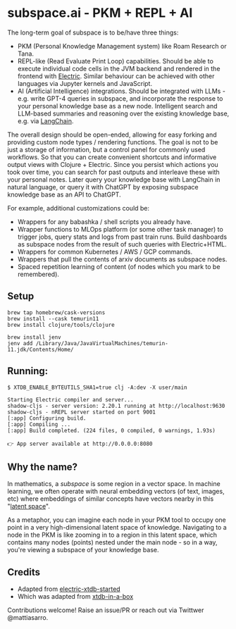 # subspace.ai - PKM + REPL + AI

The long-term goal of subspace is to be/have three things:

* PKM (Personal Knowledge Management system) like Roam Research or Tana. 
* REPL-like (Read Evaluate Print Loop) capabilities. Should be able to execute individual code cells in the JVM backend and rendered in the frontend with [Electric](https://github.com/hyperfiddle/electric). Similar behaviour can be achieved with other languages via Jupyter kernels and JavaScript.
* AI (Artificial Intelligence) integrations. Should be integrated with LLMs - e.g. write GPT-4 queries in subspace, and incorporate the response to your personal knowledge base as a new node. Intelligent search and LLM-based summaries and reasoning over the existing knowledge base, e.g. via [LangChain](https://langchain.readthedocs.io/en/latest/).

The overall design should be open-ended, allowing for easy forking and providing custom node types / rendering functions. The goal is not to be just a storage of information, but a control panel for commonly used workflows. So that you can create convenient shortcuts and informative output views with Clojure + Electric. Since you persist which actions you took over time, you can search for past outputs and interleave these with your personal notes. Later query your knowledge base with LangChain in natural language, or query it with ChatGPT by exposing subspace knowledge base as an API to ChatGPT.

For example, additional customizations could be:

* Wrappers for any babashka / shell scripts you already have.
* Wrapper functions to MLOps platform (or some other task manager) to trigger jobs, query stats and logs from past train runs. Build dashboards as subspace nodes from the result of such queries with Electric+HTML.
* Wrappers for common Kubernetes / AWS / GCP commands.
* Wrappers that pull the contents of arxiv documents as subspace nodes.
* Spaced repetition learning of content (of nodes which you mark to be remembered).

## Setup

```
brew tap homebrew/cask-versions
brew install --cask temurin11
brew install clojure/tools/clojure

brew install jenv
jenv add /Library/Java/JavaVirtualMachines/temurin-11.jdk/Contents/Home/
```

## Running:

```
$ XTDB_ENABLE_BYTEUTILS_SHA1=true clj -A:dev -X user/main

Starting Electric compiler and server...
shadow-cljs - server version: 2.20.1 running at http://localhost:9630
shadow-cljs - nREPL server started on port 9001
[:app] Configuring build.
[:app] Compiling ...
[:app] Build completed. (224 files, 0 compiled, 0 warnings, 1.93s)

👉 App server available at http://0.0.0.0:8080
```

## Why the name?

In mathematics, a *subspace* is some region in a vector space. In machine learning, we often operate with neural embedding vectors (of text, images, etc) where embeddings of similar concepts have vectors nearby in this "[latent space](https://en.wikipedia.org/wiki/Latent_space)".

As a metaphor, you can imagine each node in your PKM tool to occupy one point in a very high-dimensional latent space of knowledge. Navigating to a node in the PKM is like zooming in to a region in this latent space, which contains many nodes (points) nested under the main node - so in a way, you're viewing a subspace of your knowledge base.

## Credits

* Adapted from [electric-xtdb-started](https://github.com/hyperfiddle/electric-xtdb-starter)
* Which was adapted from [xtdb-in-a-box](https://github.com/xtdb/xtdb-in-a-box)

Contributions welcome! Raise an issue/PR or reach out via Twittwer @mattiasarro.
